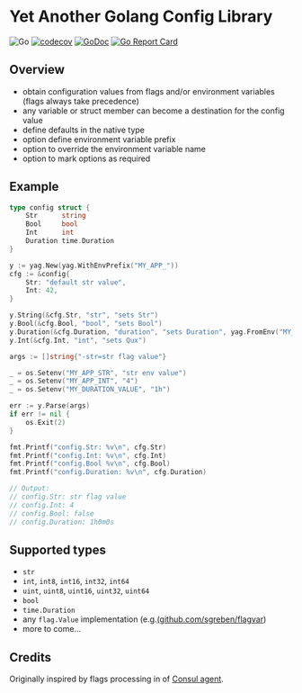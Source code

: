 # Yet Another Golang Config Library

![Go](https://github.com/zoido/yag-config/workflows/Go/badge.svg)
[![codecov](https://codecov.io/gh/zoido/yag-config/branch/master/graph/badge.svg)](https://codecov.io/gh/zoido/yag-config)
[![GoDoc](https://godoc.org/github.com/zoido/yag-config?status.svg)](https://godoc.org/github.com/zoido/yag-config)
[![Go Report Card](https://goreportcard.com/badge/github.com/zoido/yag-config)](https://goreportcard.com/report/github.com/zoido/yag-config)

## Overview

- obtain configuration values from flags and/or environment variables
  (flags always take precedence)
- any variable or struct member can become a destination for the config value
- define defaults in the native type
- option define environment variable prefix
- option to override the environment variable name
- option to mark options as required

## Example

<!-- markdownlint-disable MD010 -->

```go
type config struct {
	Str      string
	Bool     bool
	Int      int
	Duration time.Duration
}

y := yag.New(yag.WithEnvPrefix("MY_APP_"))
cfg := &config{
	Str: "default str value",
	Int: 42,
}

y.String(&cfg.Str, "str", "sets Str")
y.Bool(&cfg.Bool, "bool", "sets Bool")
y.Duration(&cfg.Duration, "duration", "sets Duration", yag.FromEnv("MY_DURATION_VALUE"))
y.Int(&cfg.Int, "int", "sets Qux")

args := []string{"-str=str flag value"}

_ = os.Setenv("MY_APP_STR", "str env value")
_ = os.Setenv("MY_APP_INT", "4")
_ = os.Setenv("MY_DURATION_VALUE", "1h")

err := y.Parse(args)
if err != nil {
	os.Exit(2)
}

fmt.Printf("config.Str: %v\n", cfg.Str)
fmt.Printf("config.Int: %v\n", cfg.Int)
fmt.Printf("config.Bool %v\n", cfg.Bool)
fmt.Printf("config.Duration: %v\n", cfg.Duration)

// Output:
// config.Str: str flag value
// config.Int: 4
// config.Bool: false
// config.Duration: 1h0m0s
```

<!-- markdownlint-enable MD010 -->

## Supported types

- `str`
- `int`, `int8`, `int16`, `int32`, `int64`
- `uint`, `uint8`, `uint16`, `uint32`, `uint64`
- `bool`
- `time.Duration`
- any `flag.Value` implementation (e.g.[(github.com/sgreben/flagvar](https://github.com/sgreben/flagvar))
- more to come…

## Credits

Originally inspired by flags processing in of
[Consul agent](https://github.com/hashicorp/consul).
